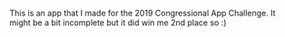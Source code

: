 This is an app that I made for the 2019 Congressional App Challenge.
It might be a bit incomplete but it did win me 2nd place so :)
